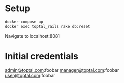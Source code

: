 # Setup

```bash
docker-compose up
docker exec toptal_rails rake db:reset
```

Navigate to localhost:8081

# Initial credentials

admin@toptal.com:foobar
manager@toptal.com:foobar
user@toptal.com:foobar